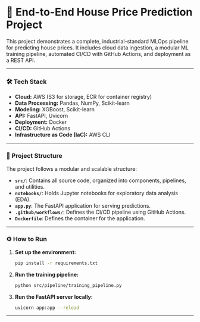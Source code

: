 # 🚀 End-to-End House Price Prediction Project

This project demonstrates a complete, industrial-standard MLOps pipeline for predicting house prices. It includes cloud data ingestion, a modular ML training pipeline, automated CI/CD with GitHub Actions, and deployment as a REST API.

---

### 🛠️ Tech Stack

- **Cloud:** AWS (S3 for storage, ECR for container registry)
- **Data Processing:** Pandas, NumPy, Scikit-learn
- **Modeling:** XGBoost, Scikit-learn
- **API:** FastAPI, Uvicorn
- **Deployment:** Docker
- **CI/CD:** GitHub Actions
- **Infrastructure as Code (IaC):** AWS CLI

---

### 📂 Project Structure

The project follows a modular and scalable structure:
- **`src/`**: Contains all source code, organized into components, pipelines, and utilities.
- **`notebooks/`**: Holds Jupyter notebooks for exploratory data analysis (EDA).
- **`app.py`**: The FastAPI application for serving predictions.
- **`.github/workflows/`**: Defines the CI/CD pipeline using GitHub Actions.
- **`Dockerfile`**: Defines the container for the application.

---

### ⚙️ How to Run

1.  **Set up the environment:**
    ```bash
    pip install -r requirements.txt
    ```
2.  **Run the training pipeline:**
    ```bash
    python src/pipeline/training_pipeline.py
    ```
3.  **Run the FastAPI server locally:**
    ```bash
    uvicorn app:app --reload
    ```

---